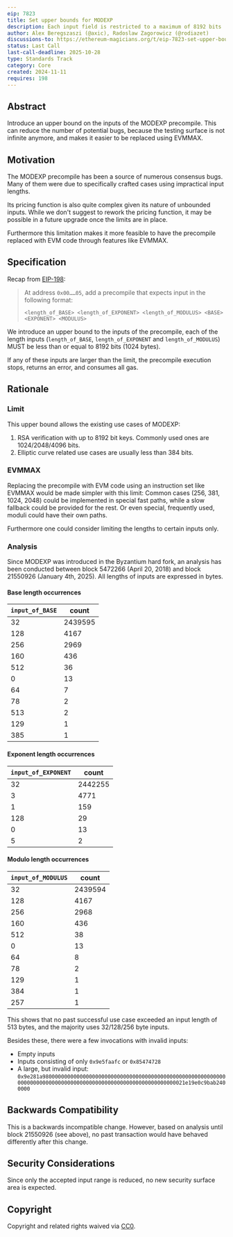 ```yaml
---
eip: 7823
title: Set upper bounds for MODEXP
description: Each input field is restricted to a maximum of 8192 bits
author: Alex Beregszaszi (@axic), Radoslaw Zagorowicz (@rodiazet)
discussions-to: https://ethereum-magicians.org/t/eip-7823-set-upper-bounds-for-modexp/21798
status: Last Call
last-call-deadline: 2025-10-28
type: Standards Track
category: Core
created: 2024-11-11
requires: 198
---
```


## Abstract

Introduce an upper bound on the inputs of the MODEXP precompile. This can reduce the number of potential bugs, because the testing surface is not infinite anymore, and makes it easier to be replaced using EVMMAX.

## Motivation

The MODEXP precompile has been a source of numerous consensus bugs. Many of them were due to specifically crafted cases using impractical input lengths.

Its pricing function is also quite complex given its nature of unbounded inputs. While we don't suggest to rework the pricing function, it may be possible in a future upgrade once the limits are in place.

Furthermore this limitation makes it more feasible to have the precompile replaced with EVM code through features like EVMMAX.

## Specification

Recap from [EIP-198](./eip-198.md):
> At address `0x00……05`, add a precompile that expects input in the following format:
> 
> `<length_of_BASE> <length_of_EXPONENT> <length_of_MODULUS> <BASE> <EXPONENT> <MODULUS>`

We introduce an upper bound to the inputs of the precompile, each of the length inputs (`length_of_BASE`, `length_of_EXPONENT` and `length_of_MODULUS`) MUST be less than or equal to 8192 bits (1024 bytes).

If any of these inputs are larger than the limit, the precompile execution stops, returns an error, and consumes all gas.
    
## Rationale

### Limit

This upper bound allows the existing use cases of MODEXP:

1. RSA verification with up to 8192 bit keys. Commonly used ones are 1024/2048/4096 bits.
2. Elliptic curve related use cases are usually less than 384 bits.

### EVMMAX

Replacing the precompile with EVM code using an instruction set like EVMMAX would be made simpler with this limit: Common cases (256, 381, 1024, 2048) could be implemented in special fast paths, while a slow fallback could be provided for the rest. Or even special, frequently used, moduli could have their own paths.

Furthermore one could consider limiting the lengths to certain inputs only.

### Analysis

Since MODEXP was introduced in the Byzantium hard fork, an analysis has been conducted between block 5472266 (April 20, 2018) and block 21550926 (January 4th, 2025). All lengths of inputs are expressed in bytes.

#### Base length occurrences

| `input_of_BASE` | count |
|-----------------|-------|
| 32	| 2439595 |
| 128	| 4167 |
| 256	| 2969 |
| 160	| 436 |
| 512	| 36 |
| 0	| 13 |
| 64	| 7 |
| 78	| 2 |
| 513	| 2 |
| 129	| 1 |
| 385	| 1 |

#### Exponent length occurrences

| `input_of_EXPONENT` | count |
|---------------------|-------|
| 32	| 2442255 |
| 3	| 4771 |
| 1	| 159 |
| 128	| 29 |
| 0	| 13 |
| 5	| 2 |

#### Modulo length occurrences

| `input_of_MODULUS` | count |
|--------------------|-------|
| 32	| 2439594 |
| 128	| 4167 |
| 256	| 2968 |
| 160	| 436 |
| 512	| 38 |
| 0	| 13 |
| 64	| 8 |
| 78	| 2 |
| 129	| 1 |
| 384	| 1 |
| 257	| 1 |

This shows that no past successful use case exceeded an input length of 513 bytes, and the majority uses 32/128/256 byte inputs.

Besides these, there were a few invocations with invalid inputs:

- Empty inputs
- Inputs consisting of only `0x9e5faafc` or `0x85474728`
- A large, but invalid input: `0x9e281a98000000000000000000000000000000000000000000000000000000000000000000000000000000000000000000000000000000000000021e19e0c9bab2400000`

## Backwards Compatibility

This is a backwards incompatible change. However, based on analysis until block 21550926 (see above), no past transaction would have behaved differently after this change.

## Security Considerations

Since only the accepted input range is reduced, no new security surface area is expected.

## Copyright

Copyright and related rights waived via [CC0](../LICENSE.md).
